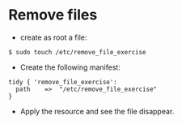 Remove files
============

* create as root a file:
```console
$ sudo touch /etc/remove_file_exercise
```

* Create the following manifest:
```puppet
tidy { 'remove_file_exercise':
  path    =>  "/etc/remove_file_exercise"
}
```

* Apply the resource and see the file disappear.
